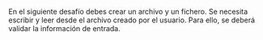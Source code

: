 En el siguiente desafío debes crear un archivo y un fichero. Se necesita escribir y leer desde
el archivo creado por el usuario. Para ello, se deberá validar la información de entrada.
